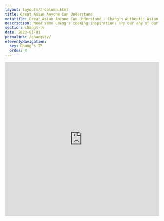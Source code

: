```yaml
---
layout: layouts/2-column.html
title: Great Asian Anyone Can Understand
metatitle: Great Asian Anyone Can Understand - Chang's Authentic Asian Cooking
description: Need some Chang's cooking inspiration? Try our any of our simple recipes or product ideas below.
section: changs-tv
date: 2023-01-01
permalink: /changstv/
eleventyNavigation:
  key: Chang's TV
  order: 4
---
```



<div id="search"></div>

<div style="position: relative; padding-top: 100%;">
<iframe src="https://iframe.mediadelivery.net/embed/68279/3701e76e-de4b-44ba-877d-738a0d262b5c?autoplay=false" loading="lazy" style="border: none; position: absolute; top: 0; height: 100%; width: 100%;" allow="accelerometer; gyroscope; autoplay; encrypted-media; picture-in-picture;" allowfullscreen="true"></iframe>
</div>